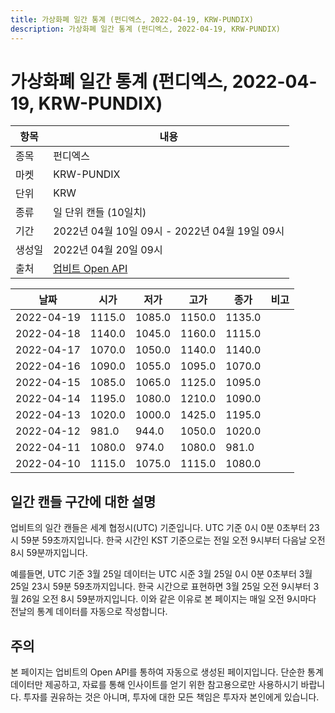 ```yaml
---
title: 가상화폐 일간 통계 (펀디엑스, 2022-04-19, KRW-PUNDIX)
description: 가상화폐 일간 통계 (펀디엑스, 2022-04-19, KRW-PUNDIX)
---
```



가상화폐 일간 통계 (펀디엑스, 2022-04-19, KRW-PUNDIX)
===

|항목|내용|
|--|--|
|종목|펀디엑스|
|마켓|KRW-PUNDIX|
|단위|KRW|
|종류|일 단위 캔들 (10일치)|
|기간|2022년 04월 10일 09시 - 2022년 04월 19일 09시|
|생성일|2022년 04월 20일 09시|
|출처|[업비트 Open API](https://docs.upbit.com)|


|날짜|시가|저가|고가|종가|비고|
|--|--|--|--|--|--|
|2022-04-19|1115.0|1085.0|1150.0|1135.0|    |
|2022-04-18|1140.0|1045.0|1160.0|1115.0|    |
|2022-04-17|1070.0|1050.0|1140.0|1140.0|    |
|2022-04-16|1090.0|1055.0|1095.0|1070.0|    |
|2022-04-15|1085.0|1065.0|1125.0|1095.0|    |
|2022-04-14|1195.0|1080.0|1210.0|1090.0|    |
|2022-04-13|1020.0|1000.0|1425.0|1195.0|    |
|2022-04-12|981.0|944.0|1050.0|1020.0|    |
|2022-04-11|1080.0|974.0|1080.0|981.0|    |
|2022-04-10|1115.0|1075.0|1115.0|1080.0|    |


일간 캔들 구간에 대한 설명
---


업비트의 일간 캔들은 세계 협정시(UTC) 기준입니다. 
UTC 기준 0시 0분 0초부터 23시 59분 59초까지입니다. 
한국 시간인 KST 기준으로는 전일 오전 9시부터 다음날 오전 8시 59분까지입니다. 


예를들면, UTC 기준 3월 25일 데이터는 UTC 시준 3월 25일 0시 0분 0초부터 3월 25일 23시 59분 59초까지입니다. 
한국 시간으로 표현하면 3월 25일 오전 9시부터 3월 26일 오전 8시 59분까지입니다. 
이와 같은 이유로 본 페이지는 매일 오전 9시마다 전날의 통계 데이터를 자동으로 작성합니다. 


주의
---


본 페이지는 업비트의 Open API를 통하여 자동으로 생성된 페이지입니다. 
단순한 통계 데이터만 제공하고, 자료를 통해 인사이트를 얻기 위한 참고용으로만 사용하시기 바랍니다. 
투자를 권유하는 것은 아니며, 투자에 대한 모든 책임은 투자자 본인에게 있습니다. 
